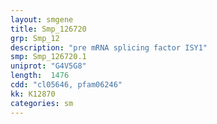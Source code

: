 ```yaml
---
layout: smgene
title: Smp_126720
grp: Smp_12
description: "pre mRNA splicing factor ISY1"
smp: Smp_126720.1
uniprot: "G4V5G8"
length:  1476
cdd: "cl05646, pfam06246"
kk: K12870
categories: sm
---
```

